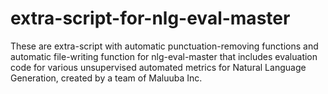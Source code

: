 # extra-script-for-nlg-eval-master
These are extra-script with automatic punctuation-removing functions and automatic file-writing function for nlg-eval-master 
that includes evaluation code for various unsupervised automated metrics for Natural Language Generation,  created by a team of Maluuba Inc.
